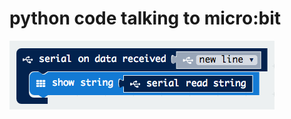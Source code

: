 # python code talking to micro:bit

<img src="https://github.com/larsgimse/python/blob/master/microbit/serial_read_microbit.png">
